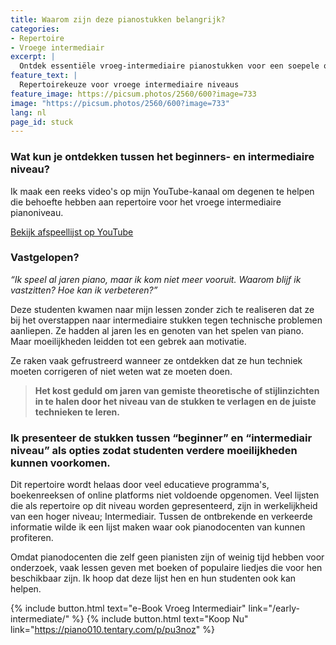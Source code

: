 ```yaml
---
title: Waarom zijn deze pianostukken belangrijk?
categories:
- Repertoire
- Vroege intermediair
excerpt: |
  Ontdek essentiële vroeg-intermediaire pianostukken voor een soepele overgang van beginner naar gevorderde. Onze YouTube-playlist en e-boek helpen studenten technische uitdagingen aan te gaan en frustratie te voorkomen. Ideaal voor zelfstudie en docenten, dit unieke repertoire vult hiaten in traditionele leermiddelen en bevordert zelfverzekerde vooruitgang.
feature_text: |
  Repertoirekeuze voor vroege intermediaire niveaus
feature_image: https://picsum.photos/2560/600?image=733
image: "https://picsum.photos/2560/600?image=733"
lang: nl
page_id: stuck
---
```


### Wat kun je ontdekken tussen het beginners- en intermediaire niveau?

Ik maak een reeks video's op mijn YouTube-kanaal om degenen te helpen die behoefte hebben aan repertoire voor het vroege intermediaire pianoniveau.

​[Bekijk afspeellijst op YouTube](https://www.youtube.com/playlist?list=PLoEVTzF1FSNF3wVZ9sMMEoSVKzxYDL5Zk) 

### Vastgelopen?

_“Ik speel al jaren piano, maar ik kom niet meer vooruit. Waarom blijf ik vastzitten? Hoe kan ik verbeteren?”_

Deze studenten kwamen naar mijn lessen zonder zich te realiseren dat ze bij het overstappen naar intermediaire stukken tegen technische problemen aanliepen. Ze hadden al jaren les en genoten van het spelen van piano. Maar moeilijkheden leidden tot een gebrek aan motivatie.

Ze raken vaak gefrustreerd wanneer ze ontdekken dat ze hun techniek moeten corrigeren of niet weten wat ze moeten doen.

> **Het kost geduld om jaren van gemiste theoretische of stijlinzichten in te halen door het niveau van de stukken te verlagen en de juiste technieken te leren.**

### Ik presenteer de stukken tussen “beginner” en “intermediair niveau” als opties zodat studenten verdere moeilijkheden kunnen voorkomen.

Dit repertoire wordt helaas door veel educatieve programma's, boekenreeksen of online platforms niet voldoende opgenomen. Veel lijsten die als repertoire op dit niveau worden gepresenteerd, zijn in werkelijkheid van een hoger niveau; Intermediair. Tussen de ontbrekende en verkeerde informatie wilde ik een lijst maken waar ook pianodocenten van kunnen profiteren.

Omdat pianodocenten die zelf geen pianisten zijn of weinig tijd hebben voor onderzoek, vaak lessen geven met boeken of populaire liedjes die voor hen beschikbaar zijn. Ik hoop dat deze lijst hen en hun studenten ook kan helpen.

{% include button.html text="e-Book Vroeg Intermediair" link="/early-intermediate/" %} {% include button.html text="Koop Nu" link="https://piano010.tentary.com/p/pu3noz" %}
